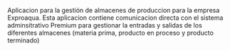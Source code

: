 Aplicacion para la gestión de almacenes de produccion para la empresa Exproaqua. Esta aplicacion contiene comunicacion directa con el sistema adminsitrativo Premium para gestionar la entradas y salidas de los diferentes almacenes (materia prima, producto en proceso y producto terminado)